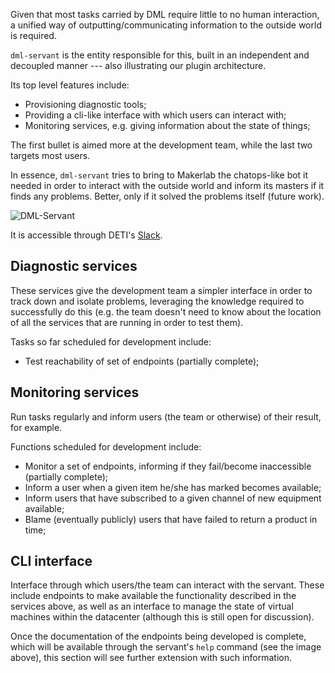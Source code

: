 Given that most tasks carried by DML require little to no human interaction, a
unified way of outputting/communicating information to the outside world is
required.

`dml-servant` is the entity responsible for this, built in an independent and
decoupled manner --- also illustrating our plugin architecture.

Its top level features include:
* Provisioning diagnostic tools;
* Providing a cli-like interface with which users can interact with;
* Monitoring services, e.g. giving information about the state of things;

The first bullet is aimed more at the development team, while the last two
targets most users.

In essence, `dml-servant` tries to bring to Makerlab the chatops-like bot it
needed in order to interact with the outside world and inform its masters if
it finds any problems. Better, only if it solved the problems itself (future
work).

![DML-Servant](https://firebasestorage.googleapis.com/v0/b/makerlab-b9b8c.appspot.com/o/DML-Servant.png?alt=media&token=610bac92-12b6-4224-a673-1db53ddc6d06)

It is accessible through DETI's [Slack](https://detiuaveiro.slack.com/messages/@dml-servant/).

## Diagnostic services

These services give the development team a simpler interface in order to track
down and isolate problems, leveraging the knowledge required to successfully
do this (e.g. the team doesn't need to know about the location of all the
services that are running in order to test them).

Tasks so far scheduled for development include:
* Test reachability of set of endpoints (partially complete);

## Monitoring services

Run tasks regularly and inform users (the team or otherwise) of their result,
for example.

Functions scheduled for development include:
* Monitor a set of endpoints, informing if they fail/become inaccessible
  (partially complete);
* Inform a user when a given item he/she has marked becomes available;
* Inform users that have subscribed to a given channel of new equipment
  available;
* Blame (eventually publicly) users that have failed to return a product in
  time;

## CLI interface

Interface through which users/the team can interact with the servant. These
include endpoints to make available the functionality described in the
services above, as well as an interface to manage the state of virtual
machines within the datacenter (although this is still open for discussion).

Once the documentation of the endpoints being developed is complete, which
will be available through the servant's `help` command (see the image above),
this section will see further extension with such information.
